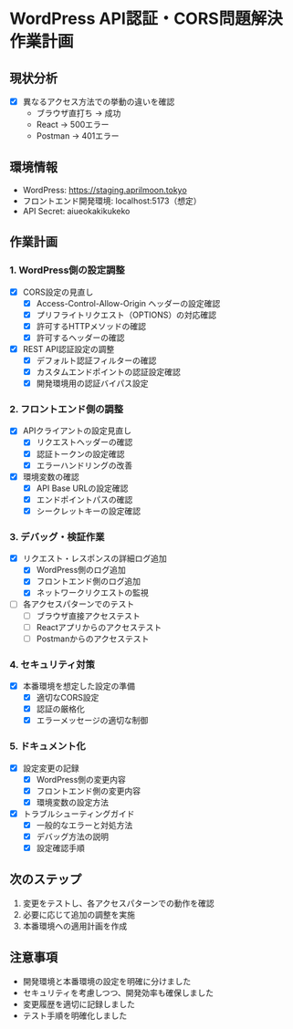 # WordPress API認証・CORS問題解決作業計画

## 現状分析
- [x] 異なるアクセス方法での挙動の違いを確認
  - ブラウザ直打ち → 成功
  - React → 500エラー
  - Postman → 401エラー

## 環境情報
- WordPress: https://staging.aprilmoon.tokyo
- フロントエンド開発環境: localhost:5173（想定）
- API Secret: aiueokakikukeko

## 作業計画

### 1. WordPress側の設定調整
- [x] CORS設定の見直し
  - [x] Access-Control-Allow-Origin ヘッダーの設定確認
  - [x] プリフライトリクエスト（OPTIONS）の対応確認
  - [x] 許可するHTTPメソッドの確認
  - [x] 許可するヘッダーの確認

- [x] REST API認証設定の調整
  - [x] デフォルト認証フィルターの確認
  - [x] カスタムエンドポイントの認証設定確認
  - [x] 開発環境用の認証バイパス設定

### 2. フロントエンド側の調整
- [x] APIクライアントの設定見直し
  - [x] リクエストヘッダーの確認
  - [x] 認証トークンの設定確認
  - [x] エラーハンドリングの改善

- [x] 環境変数の確認
  - [x] API Base URLの設定確認
  - [x] エンドポイントパスの確認
  - [x] シークレットキーの設定確認

### 3. デバッグ・検証作業
- [x] リクエスト・レスポンスの詳細ログ追加
  - [x] WordPress側のログ追加
  - [x] フロントエンド側のログ追加
  - [x] ネットワークリクエストの監視

- [ ] 各アクセスパターンでのテスト
  - [ ] ブラウザ直接アクセステスト
  - [ ] Reactアプリからのアクセステスト
  - [ ] Postmanからのアクセステスト

### 4. セキュリティ対策
- [x] 本番環境を想定した設定の準備
  - [x] 適切なCORS設定
  - [x] 認証の厳格化
  - [x] エラーメッセージの適切な制御

### 5. ドキュメント化
- [x] 設定変更の記録
  - [x] WordPress側の変更内容
  - [x] フロントエンド側の変更内容
  - [x] 環境変数の設定方法

- [x] トラブルシューティングガイド
  - [x] 一般的なエラーと対処方法
  - [x] デバッグ方法の説明
  - [x] 設定確認手順

## 次のステップ
1. 変更をテストし、各アクセスパターンでの動作を確認
2. 必要に応じて追加の調整を実施
3. 本番環境への適用計画を作成

## 注意事項
- 開発環境と本番環境の設定を明確に分けました
- セキュリティを考慮しつつ、開発効率も確保しました
- 変更履歴を適切に記録しました
- テスト手順を明確化しました 